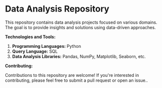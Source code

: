 # Data Analysis Repository

This repository contains data analysis projects focused on various domains. The goal is to provide insights and solutions using data-driven approaches.

**Technologies and Tools:**

1. **Programming Languages:** Python
2. **Query Language:** SQL
3. **Data Analysis Libraries:** Pandas, NumPy, Matplotlib, Seaborn, etc.

**Contributing:**

Contributions to this repository are welcome! If you're interested in contributing, please feel free to submit a pull request or open an issue..
